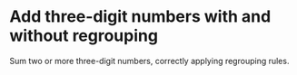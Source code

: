 # Add three-digit numbers with and without regrouping

Sum two or more three-digit numbers, correctly applying regrouping rules.
